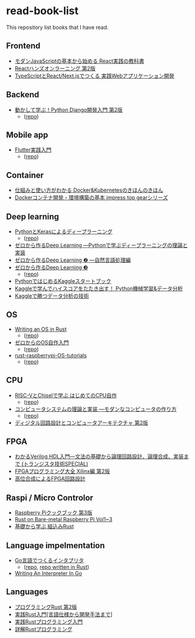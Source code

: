 # read-book-list

This repository list books that I have read.

## Frontend
- [モダンJavaScriptの基本から始める React実践の教科書](https://www.sbcr.jp/product/4815610722/)
- [Reactハンズオンラーニング 第2版](https://www.oreilly.co.jp/books/9784873119380/)
- [TypeScriptとReact/Next.jsでつくる 実践Webアプリケーション開発](https://gihyo.jp/book/2022/978-4-297-12916-3)


## Backend
- [動かして学ぶ！Python Django開発入門 第2版](https://www.shoeisha.co.jp/book/detail/9784798174198)  
    - ([repo](https://github.com/kadu-v/django-learn))


## Mobile app
- [Flutter実践入門](https://zenn.dev/kazutxt/books/flutter_practice_introduction)  
    - ([repo](https://github.com/kadu-v/flutter-learn))

## Container
- [仕組みと使い方がわかる Docker&Kubernetesのきほんのきほん](https://book.mynavi.jp/ec/products/detail/id=120304)
- [Dockerコンテナ開発・環境構築の基本 impress top gearシリーズ](https://book.impress.co.jp/books/1120101031)


## Deep learning
- [PythonとKerasによるディープラーニング](https://book.mynavi.jp/ec/products/detail/id=90124)  
    - ([repo](https://github.com/kadu-v/deep_learning_with_python))
- [ゼロから作るDeep Learning ―Pythonで学ぶディープラーニングの理論と実装](https://www.oreilly.co.jp/books/9784873117584/)
- [ゼロから作るDeep Learning ❷ ―自然言語処理編](https://www.oreilly.co.jp/books/9784873118369/)
- [ゼロから作るDeep Learning ❸](https://www.oreilly.co.jp/books/9784873119069/)  
    - ([repo](https://github.com/kadu-v/kdezero))
- [PythonではじめるKaggleスタートブック](https://www.kspub.co.jp/book/detail/5190067.html)
- [Kaggleで学んでハイスコアをたたき出す！ Python機械学習&データ分析](https://www.shuwasystem.co.jp/book/9784798061863.html)
- [Kaggleで勝つデータ分析の技術](https://gihyo.jp/book/2019/978-4-297-10843-4)


## OS
- [Writing an OS in Rust](https://os.phil-opp.com/ja/)  
    - ([repo](https://github.com/kadu-v/rust-os))
- [ゼロからのOS自作入門](https://book.mynavi.jp/ec/products/detail/id=121220)
    - ([repo](https://github.com/kadu-v/kMikanOs))
- [rust-raspberrypi-OS-tutorials](https://github.com/rust-embedded/rust-raspberrypi-OS-tutorials)
    - ([repo](https://github.com/kadu-v/krust-raspberry-os))


## CPU
- [RISC-VとChiselで学ぶ はじめてのCPU自作](https://gihyo.jp/book/2021/978-4-297-12305-5)
    - ([repo](https://github.com/kadu-v/kcpu))
- [コンピュータシステムの理論と実装 ―モダンなコンピュータの作り方](https://www.oreilly.co.jp/books/9784873117126/)
    - ([repo](https://github.com/nishi-7/ChiselHackCPU))
- [ディジタル回路設計とコンピュータアーキテクチャ 第2版](https://www.shoeisha.co.jp/book/detail/9784798147529)


## FPGA
- [わかるVerilog HDL入門―文法の基礎から論理回路設計、論理合成、実装まで (トランジスタ技術SPECIAL)](https://shop.cqpub.co.jp/hanbai/books/37/37561.htm)
- [FPGAプログラミング大全 Xilinx編 第2版](https://www.shuwasystem.co.jp/book/9784798063263.html)
- [高位合成によるFPGA回路設計](https://www.morikita.co.jp/books/mid/078741)


## Raspi / Micro Controlor
- [Raspberry Piクックブック 第3版](https://www.oreilly.co.jp/books/9784873119410/)
- [Rust on Bare-metal Raspberry Pi Vol1~3](https://booth.pm/ja/items/1890209)
- [基礎から学ぶ 組込みRust](https://www.c-r.com/book/detail/1403)


## Language impelmentation
- [Go言語でつくるインタプリタ](https://www.oreilly.co.jp/books/9784873118222/)
    - ([repo](https://github.com/kadu-v/monkey), [repo written in Rust](https://github.com/kadu-v/monkey-rs))
- [Writing An Interpreter In Go](https://compilerbook.com/)

## Languages
- [プログラミングRust 第2版](https://www.oreilly.co.jp/books/9784873119786/)
- [実践Rust入門\[言語仕様から開発手法まで\]](https://gihyo.jp/book/2019/978-4-297-10559-4)
- [実践Rustプログラミング入門](https://www.shuwasystem.co.jp/book/9784798061702.html)
- [詳解Rustプログラミング](https://www.shoeisha.co.jp/book/detail/9784798160221)